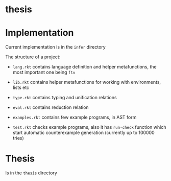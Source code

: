 # thesis

# Implementation

Current implementation is in the `infer` directory

The structure of a project:
  - `lang.rkt` contains language definition and helper metafunctions,
    the most important one being `ftv`

  - `lib.rkt` contains helper metafunctions for working with environments, lists etc
  - `type.rkt` contains typing and unification relations
  - `eval.rkt` contains reduction relation
  - `examples.rkt` contains few example programs, in AST form
  - `test.rkt` checks example programs, also it has `run-check` function
    which start automatic counterexample generation (currently up to 100000 tries)

# Thesis

Is in the `thesis` directory